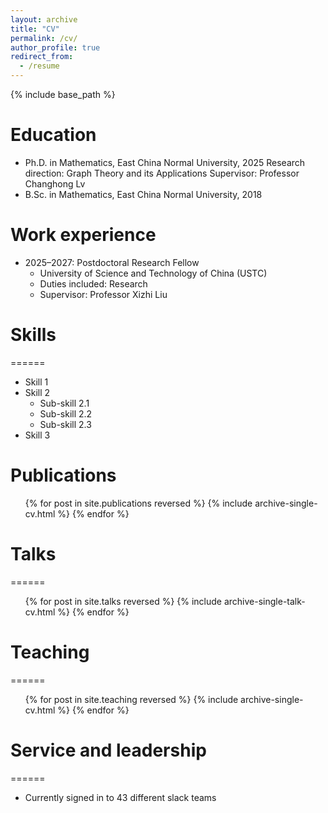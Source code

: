 ```yaml
---
layout: archive
title: "CV"
permalink: /cv/
author_profile: true
redirect_from:
  - /resume
---
```


{% include base_path %}

Education
======
* Ph.D. in Mathematics, East China Normal University, 2025 
  Research direction: Graph Theory and its Applications
  Supervisor: Professor Changhong Lv
* B.Sc. in Mathematics, East China Normal University, 2018

Work experience
======
* 2025–2027: Postdoctoral Research Fellow  
  * University of Science and Technology of China (USTC)  
  * Duties included: Research
  * Supervisor: Professor Xizhi Liu
  
# Skills
======
* Skill 1
* Skill 2
  * Sub-skill 2.1
  * Sub-skill 2.2
  * Sub-skill 2.3
* Skill 3

Publications
======
  <ul>{% for post in site.publications reversed %}
    {% include archive-single-cv.html %}
  {% endfor %}</ul>
  
# Talks
======
  <ul>{% for post in site.talks reversed %}
    {% include archive-single-talk-cv.html  %}
  {% endfor %}</ul>
  
# Teaching
======
  <ul>{% for post in site.teaching reversed %}
    {% include archive-single-cv.html %}
  {% endfor %}</ul>
  
# Service and leadership
======
* Currently signed in to 43 different slack teams
